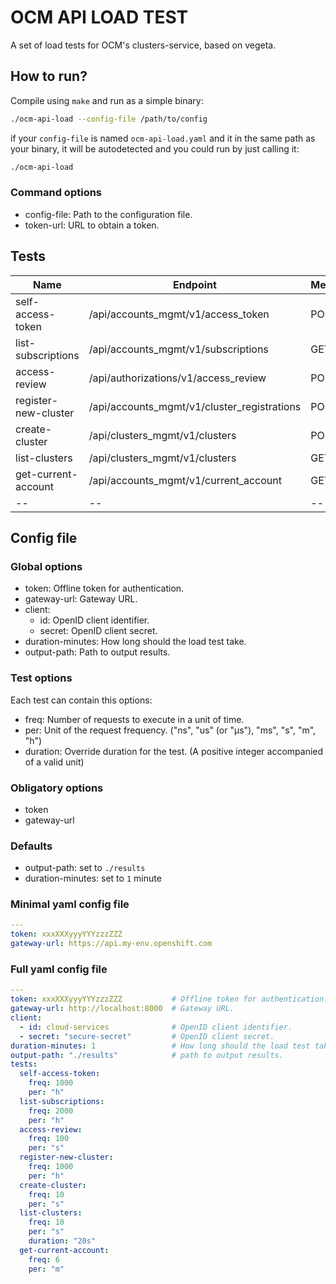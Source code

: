 # OCM API LOAD TEST

A set of load tests for OCM's clusters-service, based on vegeta.

## How to run?

Compile using `make` and run as a simple binary:

```sh
./ocm-api-load --config-file /path/to/config
```

if your `config-file` is named `ocm-api-load.yaml` and it in the same
path as your binary, it will be autodetected and you could run by just calling it:

```sh
./ocm-api-load
```

### Command options

- config-file: Path to the configuration file.
- token-url: URL to obtain a token.

## Tests

| Name | Endpoint | Method |
|----|----|----|
| self-access-token | /api/accounts_mgmt/v1/access_token | POST |
| list-subscriptions | /api/accounts_mgmt/v1/subscriptions | GET |
| access-review | /api/authorizations/v1/access_review | POST |
| register-new-cluster | /api/accounts_mgmt/v1/cluster_registrations | POST |
| create-cluster | /api/clusters_mgmt/v1/clusters | POST |
| list-clusters | /api/clusters_mgmt/v1/clusters | GET |
| get-current-account | /api/accounts_mgmt/v1/current_account | GET |
|--|--|--|

## Config file

### Global options

- token: Offline token for authentication.
- gateway-url: Gateway URL.
- client:
  - id: OpenID client identifier.
  - secret: OpenID client secret.
- duration-minutes: How long should the load test take.
- output-path: Path to output results.

### Test options

Each test can contain this options:

- freq: Number of requests to execute in a unit of time.
- per: Unit of the request frequency. ("ns", "us" (or "µs"), "ms", "s", "m", "h")
- duration: Override duration for the test. (A positive integer accompanied of a valid unit)

### Obligatory options

- token
- gateway-url

### Defaults

- output-path: set to `./results`
- duration-minutes: set to `1` minute

### Minimal yaml config file

```yaml
---
token: xxxXXXyyyYYYzzzZZZ
gateway-url: https://api.my-env.openshift.com
```

### Full yaml config file

```yaml
---
token: xxxXXXyyyYYYzzzZZZ           # Offline token for authentication.
gateway-url: http://localhost:8000  # Gateway URL.
client:
  - id: cloud-services              # OpenID client identifier.
  - secret: "secure-secret"         # OpenID client secret.
duration-minutes: 1                 # How long should the load test take.
output-path: "./results"            # path to output results.
tests:
  self-access-token:
    freq: 1000
    per: "h"
  list-subscriptions:
    freq: 2000
    per: "h"
  access-review:
    freq: 100
    per: "s"
  register-new-cluster:
    freq: 1000
    per: "h"
  create-cluster:
    freq: 10
    per: "s"
  list-clusters:
    freq: 10
    per: "s"
    duration: "20s"
  get-current-account:
    freq: 6
    per: "m"
```
